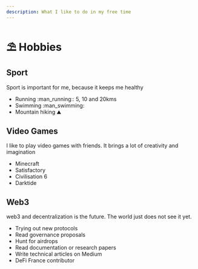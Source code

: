 ```yaml
---
description: What I like to do in my free time
---
```


# ⛱ Hobbies

## Sport

Sport is important for me, because it keeps me healthy

* Running :man\_running::  5, 10 and 20kms
* Swimming :man\_swimming:
* Mountain hiking :mountain:

## Video Games

I like to play video games with friends. It brings a lot of creativity and imagination

* Minecraft
* Satisfactory
* Civilisation 6
* Darktide

## Web3

web3 and decentralization is the future. The world just does not see it yet.

* Trying out new protocols
* Read governance proposals
* Hunt for airdrops
* Read documentation or research papers
* Write technical articles on Medium
* DeFi France contributor
